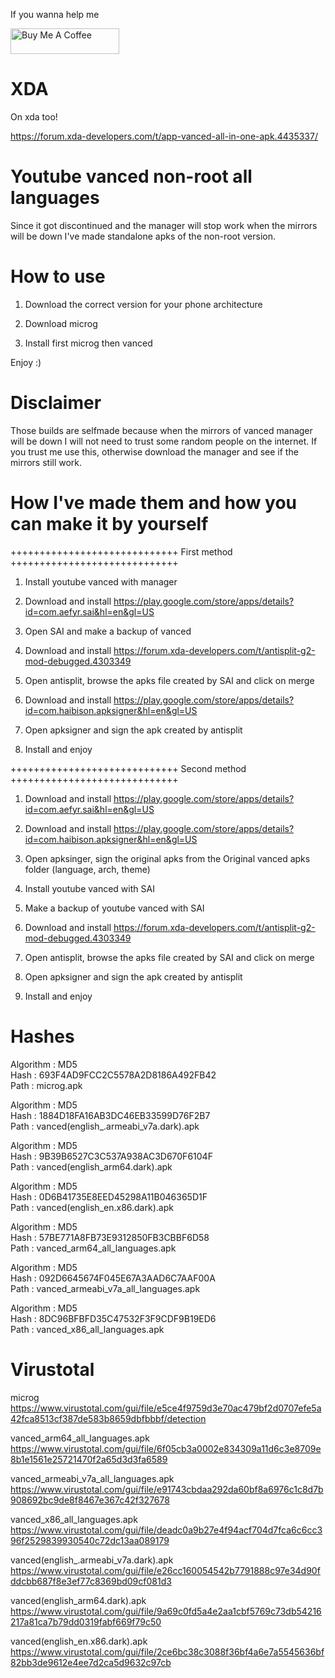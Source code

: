 If you wanna help me

<a href="https://www.buymeacoffee.com/daboynb" target="_blank"><img src="https://cdn.buymeacoffee.com/buttons/default-orange.png" alt="Buy Me A Coffee" height="41" width="174"></a>

# XDA

On xda too! </br>

https://forum.xda-developers.com/t/app-vanced-all-in-one-apk.4435337/

# Youtube vanced non-root all languages

Since it got discontinued and the manager will stop work when the mirrors will be down I've made standalone apks of the non-root version.

# How to use

1) Download the correct version for your phone architecture

2) Download microg

3) Install first microg then vanced

Enjoy :)

# Disclaimer

Those builds are selfmade because when the mirrors of vanced manager will be down I will not need to trust some random people on the internet. If you trust me use this, otherwise download the manager and see if the mirrors still work.

# How I've made them and how you can make it by yourself

+++++++++++++++++++++++++++++ First method +++++++++++++++++++++++++++++

1) Install youtube vanced with manager 

2) Download and install https://play.google.com/store/apps/details?id=com.aefyr.sai&hl=en&gl=US

3) Open SAI and make a backup of vanced

4) Download and install https://forum.xda-developers.com/t/antisplit-g2-mod-debugged.4303349

5) Open antisplit, browse the apks file created by SAI and click on merge

6) Download and install https://play.google.com/store/apps/details?id=com.haibison.apksigner&hl=en&gl=US

7) Open apksigner and sign the apk created by antisplit

8) Install and enjoy

+++++++++++++++++++++++++++++ Second method +++++++++++++++++++++++++++++

1) Download and install https://play.google.com/store/apps/details?id=com.aefyr.sai&hl=en&gl=US

2) Download and install https://play.google.com/store/apps/details?id=com.haibison.apksigner&hl=en&gl=US

3) Open apksinger, sign the original apks from the Original vanced apks folder (language, arch, theme)

4) Install youtube vanced with SAI

5) Make a backup of youtube vanced with SAI

6) Download and install https://forum.xda-developers.com/t/antisplit-g2-mod-debugged.4303349

7) Open antisplit, browse the apks file created by SAI and click on merge

8) Open apksigner and sign the apk created by antisplit

9) Install and enjoy

# Hashes

Algorithm : MD5 </br>
Hash      : 693F4AD9FCC2C5578A2D8186A492FB42 </br>
Path      : microg.apk </br>

Algorithm : MD5 </br>
Hash      : 1884D18FA16AB3DC46EB33599D76F2B7 </br>
Path      : vanced(english_.armeabi_v7a.dark).apk </br>

Algorithm : MD5 </br>
Hash      : 9B39B6527C3C537A938AC3D670F6104F </br>
Path      : vanced(english_arm64.dark).apk </br>

Algorithm : MD5 </br>
Hash      : 0D6B41735E8EED45298A11B046365D1F </br>
Path      : vanced(english_en.x86.dark).apk </br>

Algorithm : MD5 </br>
Hash      : 57BE771A8FB73E9312850FB3CBBF6D58 </br>
Path      : vanced_arm64_all_languages.apk </br>

Algorithm : MD5 </br>
Hash      : 092D6645674F045E67A3AAD6C7AAF00A </br>
Path      : vanced_armeabi_v7a_all_languages.apk </br>

Algorithm : MD5 </br>
Hash      : 8DC96BFBFD35C47532F3F9CDF9B19ED6 </br>
Path      : vanced_x86_all_languages.apk </br>

# Virustotal

microg </br> https://www.virustotal.com/gui/file/e5ce4f9759d3e70ac479bf2d0707efe5a42fca8513cf387de583b8659dbfbbbf/detection

vanced_arm64_all_languages.apk </br> https://www.virustotal.com/gui/file/6f05cb3a0002e834309a11d6c3e8709e8b1e1561e25721470f2a65d3d3fa6589

vanced_armeabi_v7a_all_languages.apk </br> https://www.virustotal.com/gui/file/e91743cbdaa292da60bf8a6976c1c8d7b908692bc9de8f8467e367c42f327678

vanced_x86_all_languages.apk </br> https://www.virustotal.com/gui/file/deadc0a9b27e4f94acf704d7fca6c6cc396f2529839930540c72dc13aa089179

vanced(english_.armeabi_v7a.dark).apk </br> https://www.virustotal.com/gui/file/e26cc160054542b7791888c97e34d90fddcbb687f8e3ef77c8369bd09cf081d3

vanced(english_arm64.dark).apk </br> https://www.virustotal.com/gui/file/9a69c0fd5a4e2aa1cbf5769c73db54216217a81ca7b79dd0319fabf669f79c50

vanced(english_en.x86.dark).apk </br> https://www.virustotal.com/gui/file/2ce6bc38c3088f36bf4a6e7a5545636bf82bb3de9612e4ee7d2ca5d9632c97cb 
